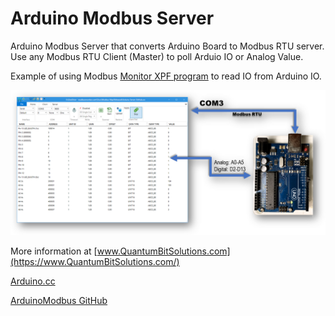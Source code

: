 # Arduino Modbus Server

Arduino Modbus Server that converts Arduino Board to Modbus RTU server. Use any Modbus RTU Client (Master) to poll Arduio IO or Analog Value. 

Example of using Modbus [Monitor XPF program](https://www.modbusmonitor.com/help/arduino-modbus-server) to read IO from Arduino IO.

![Arduino Modbus RTU Server](/assets/ArduinoModbusMonitorXPF.png?raw=false "Arduino Modbus RTU Server")

More information at [www.QuantumBitSolutions.com](https://www.QuantumBitSolutions.com/)


[Arduino.cc](https://www.arduino.cc/reference/en/libraries/arduinomodbus/)

[ArduinoModbus GitHub](https://github.com/arduino-libraries/ArduinoModbus)



